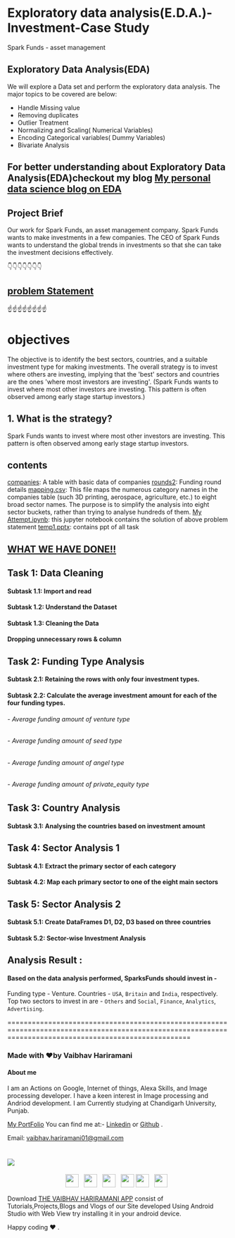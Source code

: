 # Exploratory data analysis(E.D.A.)-Investment-Case Study
Spark Funds - asset management


## Exploratory Data Analysis(EDA)

We will explore a Data set and perform the exploratory data analysis. The major topics to be covered are below:

- Handle Missing value
- Removing duplicates
- Outlier Treatment
- Normalizing and Scaling( Numerical Variables)
- Encoding Categorical variables( Dummy Variables)
- Bivariate Analysis


## For better understanding about Exploratory Data Analysis(EDA)checkout my blog [My personal data science blog on EDA](https://vaibhavhariaramani.github.io/blogs/EDA/) 

## Project Brief
Our work for Spark Funds, an asset management company. Spark Funds wants to make investments in a few companies. The CEO of Spark Funds wants to understand the global trends in investments so that she can take the investment decisions effectively.

:point_down::point_down::point_down::point_down::point_down::point_down::point_down:
## [problem Statement](https://github.com/vaibhavhariaramani/Spark-Funds-Investment-CaseStudy/blob/master/Problem-Statement.md)
:point_up::point_up::point_up::point_up::point_up::point_up::point_up::point_up:
# objectives
The objective is to identify the best sectors, countries, and a suitable investment type for making investments. The overall strategy is to invest where others are investing, implying that the 'best' sectors and countries are the ones 'where most investors are investing'. (Spark Funds wants to invest where most other investors are investing. This pattern is often observed among early stage startup investors.)
 
## 1. What is the strategy?

Spark Funds wants to invest where most other investors are investing. This pattern is often observed among early stage startup investors.

##  contents

[companies](https://github.com/vaibhavhariaramani/Spark-Funds-Investment-CaseStudy/blob/master/companies.txt): A table with basic data of companies
[rounds2](https://github.com/vaibhavhariaramani/Spark-Funds-Investment-CaseStudy/blob/master/rounds2.csv): Funding round details
[mapping.csv](https://github.com/vaibhavhariaramani/Spark-Funds-Investment-CaseStudy/blob/master/mapping.csv): This file maps the numerous category names in the companies table (such 3D printing, aerospace, agriculture, etc.) to eight broad sector names. The purpose is to simplify the analysis into eight sector buckets, rather than trying to analyse hundreds of them.
[My Attempt.ipynb](https://github.com/vaibhavhariaramani/Spark-Funds-Investment-CaseStudy/blob/master/My%20Attempt.ipynb): this jupyter notebook contains the solution of above problem statement
[temp1.pptx](https://github.com/vaibhavhariaramani/Spark-Funds-Investment-CaseStudy/blob/master/temp1.pptx): contains ppt of all task

## [WHAT WE HAVE DONE!!](https://github.com/vaibhavhariaramani/Spark-Funds-Investment-CaseStudy/blob/master/My%20Attempt.ipynb)
## Task 1: Data Cleaning
#### Subtask 1.1: Import and read
#### Subtask 1.2: Understand the Dataset
#### Subtask 1.3: Cleaning the Data
#### Dropping unnecessary rows & column

## Task 2: Funding Type Analysis
#### Subtask 2.1: Retaining the rows with only four investment types.
#### Subtask 2.2: Calculate the average investment amount for each of the four funding types.
###### - Average funding amount of venture type
###### - Average funding amount of seed type
###### - Average funding amount of angel type
###### - Average funding amount of private_equity type
 
## Task 3: Country Analysis
#### Subtask 3.1: Analysing the countries based on investment amount
## Task 4: Sector Analysis 1
#### Subtask 4.1: Extract the primary sector of each category
#### Subtask 4.2: Map each primary sector to one of the eight main sectors
## Task 5: Sector Analysis 2
#### Subtask 5.1: Create DataFrames D1, D2, D3 based on three countries
#### Subtask 5.2: Sector-wise Investment Analysis

## Analysis Result :
#### Based on the data analysis performed, SparksFunds should invest in -

Funding type - Venture.
Countries - `USA`, `Britain` and `India`, respectively.
Top two sectors to invest in are - `Others` and `Social`, `Finance`, `Analytics`, `Advertising`.

=========================================================================================================================================================
### Made with ❤️by Vaibhav Hariramani
#### About me

I am an Actions on Google, Internet of things, Alexa Skills, and Image processing developer.
I have a keen interest in Image processing and Andriod development.
I am Currently studying at  Chandigarh University, Punjab.

[My PortFolio](https://vaibhavhariaramani.github.io/)
You can find me at:-
[Linkedin](https://www.linkedin.com/in/vaibhav-hariramani-087488186/) or [Github](https://github.com/vaibhavhariaramani) .

Email: [vaibhav.hariramani01@gmail.com](mailto:vaibhav.hariramani01@gmail.com)

# [<img src="https://github.com/vaibhavhariaramani/vaibhavhariaramani/blob/master/icon/gh-bannner-light.png">](https://github.com/vaibhavhariaramani/The-Vaibhav-Hariramani-App/raw/master/vaibhav%20hariramani%20app.apk) 
<p align='center'>
<a href="https://www.linkedin.com/in/vaibhav-hariramani-087488186/"><img height="30" src="https://github.com/vaibhavhariaramani/vaibhavhariaramani/blob/master/icon/linkedin.png"></a>&nbsp;&nbsp;
<a href="https://twitter.com/vaibhavhariram2"><img height="30" src="https://github.com/vaibhavhariaramani/vaibhavhariaramani/blob/master/icon/twitter.png"></a>&nbsp;&nbsp;
<a href="https://www.instagram.com/vaibhav.hariramani/?hl=en"><img height="30" src="https://github.com/vaibhavhariaramani/vaibhavhariaramani/blob/master/icon/instagram.jpg"></a>&nbsp;&nbsp;
<a href="https://www.buymeacoffee.com/vaibhavJii"><img height="30" src="https://github.com/vaibhavhariaramani/vaibhavhariaramani/blob/master/icon/by-me-a-coffee.png"></a>
<a href="https://wa.me/+917790991077"><img height="30" src="https://github.com/vaibhavhariaramani/vaibhavhariaramani/blob/master/icon/whatsapp.png"></a>&nbsp;&nbsp;
<a href="mailto:vaibhav.hariramani01@gmail.com"><img height="30" src="https://github.com/vaibhavhariaramani/vaibhavhariaramani/blob/master/icon/email.png"></a>&nbsp;&nbsp;
</p>



Download [THE VAIBHAV HARIRAMANI APP](https://github.com/vaibhavhariaramani/The-Vaibhav-Hariramani-App/raw/master/vaibhav%20hariramani%20app.apk) consist of Tutorials,Projects,Blogs and Vlogs of our Site developed Using Android Studio with Web View try installing it in your android device.

Happy coding ❤️ .
